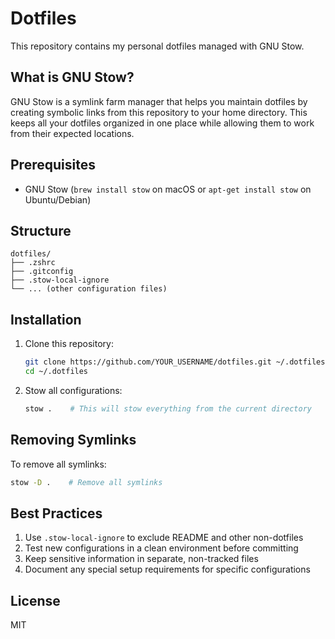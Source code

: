 # Dotfiles

This repository contains my personal dotfiles managed with GNU Stow.

## What is GNU Stow?

GNU Stow is a symlink farm manager that helps you maintain dotfiles by creating symbolic links from this repository to your home directory. This keeps all your dotfiles organized in one place while allowing them to work from their expected locations.

## Prerequisites

- GNU Stow (`brew install stow` on macOS or `apt-get install stow` on Ubuntu/Debian)

## Structure

```
dotfiles/
├── .zshrc
├── .gitconfig
├── .stow-local-ignore
└── ... (other configuration files)
```


## Installation

1. Clone this repository:
   ```bash
   git clone https://github.com/YOUR_USERNAME/dotfiles.git ~/.dotfiles
   cd ~/.dotfiles
   ```

2. Stow all configurations:
   ```bash
   stow .    # This will stow everything from the current directory
   ```

## Removing Symlinks

To remove all symlinks:
```bash
stow -D .    # Remove all symlinks
```

## Best Practices

1. Use `.stow-local-ignore` to exclude README and other non-dotfiles
2. Test new configurations in a clean environment before committing
3. Keep sensitive information in separate, non-tracked files
4. Document any special setup requirements for specific configurations

## License

MIT
